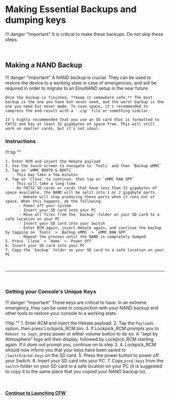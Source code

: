 # Making Essential Backups and dumping keys

!!! danger "Important"
    It is critical to make these backups. Do not skip these steps.

&nbsp;

## Making a NAND Backup

!!! danger "Important"
	A NAND backup is crucial. They can be used to restore the device to a working state in case of emergencies, and will be required in order to migrate to an EmuNAND setup in the near future.

	Once the backup is finished, **keep it somewhere safe.** The best backup is the one you have but never need, and the worst backup is the one you need but never made. To save space, it's recommended to compress the end-result with a `.zip` file or something similar.

	It's highly recommended that you use an SD card that is formatted to FAT32 and has at least 32 gigabytes of space free. This will still work on smaller cards, but it's not ideal.

### Instructions

!!! tip ""

    1. Enter RCM and inject the Hekate payload
    2. Use the touch screen to navigate to `Tools` and then `Backup eMMC`
    3. Tap on `eMMC BOOT0 & BOOT1`
       - This may take a few minutes
    4. Tap on `Close` to continue, then tap on `eMMC RAW GPP`
       - This will take a long time
       - On FAT32 SD cards or cards that have less than 32 gigabytes of space available, the NAND will be split into 1 or 2 gigabyte parts.
          - Hekate will stop producing these parts when it runs out of space. When this happens, do the following:
          - Power off your system
          - Insert your SD card into your PC
          - Move all files from the `backup` folder on your SD card to a safe location on your PC
          - Insert your SD card into your Switch
          - Enter RCM again, inject Hekate again, and continue the backup by tapping on `Tools` > `Backup eMMC` > `eMMC RAW GPP`
          - Repeat the process until the NAND is completely dumped
    5. Press `Close` > `Home` > `Power Off`
    6. Insert your SD card into your PC
    7. Copy the `backup` folder on your SD card to a safe location on your PC

&nbsp;

-----

&nbsp;

### Getting your Console's Unique Keys

!!! danger "Important"
    These keys are critical to have. In an extreme emergency, they can be used in conjunction with your NAND backup and other tools to restore your console to a working state.

!!!tip ""
    1. Enter RCM and inject the Hekate payload.
    2. Tap the `Payloads` option, then press Lockpick_RCM.bin.
    3. If Lockpick_RCM prompts you to `Reboot to Sept`, press power or either volume button to do so. A "sept by Atmosphere" logo will then display, followed by Lockpick_RCM starting again. If it does *not* prompt you, continue on to step 3.
    4. Lockpick_RCM should now inform you that your keys have been saved to `/switch/prod.keys` on the SD card.
    5. Press the power button to power off your Switch.
    6. Insert your SD card into your PC.
    7. Copy `prod.keys` from the `switch` folder on your SD card to a safe location on your PC (it is suggested to copy it to the same place that you copied your NAND backup to).
    
&nbsp;

#### [Continue to Launching CFW <i class="fa fa-arrow-circle-right fa-lg"></i>](launching_cfw.md)
